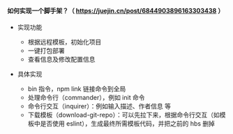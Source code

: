 #### 如何实现一个脚手架？（ https://juejin.cn/post/6844903896163303438 ）
- 实现功能
  - 根据远程模板，初始化项目
  - 一键打包部署
  - 查看信息及修改配置信息

- 具体实现
  - bin 指令，npm link 链接命令到全局
  - 处理命令行（commander），例如 init 命令
  - 命令行交互（inquirer）：例如输入描述、作者信息 等
  - 下载模板（download-git-repo）：可以先拉下来，根据命令行交互（如模板中是否使用 eslint），生成最终所需模板代码，并把之前的 hbs 删掉